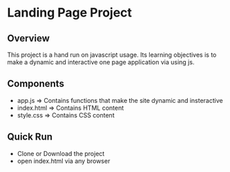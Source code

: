 # Landing Page Project

## Overview
This project is a hand run on javascript usage. Its learning objectives is to make a dynamic and interactive one page application via using js.

## Components
- app.js        => Contains functions that make the site dynamic and insteractive
- index.html    => Contains HTML content
- style.css     => Contains CSS content

## Quick Run
- Clone or Download the project
- open index.html via any browser